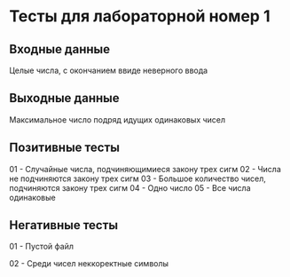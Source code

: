 # Тесты для лабораторной номер 1

## Входные данные
Целые числа, с окончанием ввиде неверного ввода

## Выходные данные
Максимальное число подряд идущих одинаковых чисел

## Позитивные тесты
01 - Случайные числа, подчиняющимиеся закону трех сигм
02 - Числа не подчиняются закону трех сигм
03 - Большое количество чисел, подчиняются закону трех сигм
04 - Одно число
05 - Все числа одинаковые

## Негативные тесты
01 - Пустой файл

02 - Среди чисел неккоректные символы
